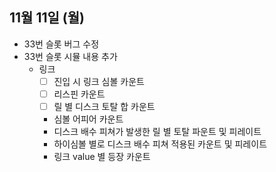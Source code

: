 
## 11월 11일 (월)

- 33번 슬롯 버그 수정
- 33번 슬롯 시뮬 내용 추가
	- 링크
		- [ ] 진입  시 링크 심볼 카운트
		- [ ] 리스핀 카운트
		- [ ] 릴 별 디스크 토탈 합 카운트
		- 심볼 어피어 카운트
		- 디스크 배수 피쳐가 발생한 릴 별 토탈 파운트 및 피레이트
		- 하이심볼 별로 디스크 배수 피쳐 적용된 카운트 및 피레이트
		- 링크 value 별 등장 카운트